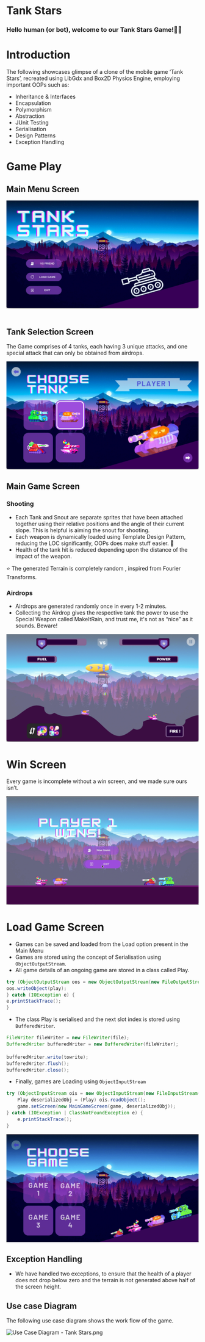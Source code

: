 # Tank Stars

### Hello human (or bot), welcome to our Tank Stars Game!👩‍🔬

# Introduction

The following showcases glimpse of a clone of the mobile game ‘Tank Stars’, recreated using LibGdx and Box2D Physics Engine, employing important OOPs such as:

- Inheritance & Interfaces
- Encapsulation
- Polymorphism
- Abstraction
- JUnit Testing
- Serialisation
- Design Patterns
- Exception Handling

# Game Play

## Main Menu Screen

![MainMeu.png](https://github.com/AbhayChowdhry/Tank_Stars_AP_Project/blob/master/MainMeu.png)
<image>

## Tank Selection Screen

The Game comprises of 4 tanks, each having 3 unique attacks, and one special attack that can only be obtained from airdrops.

![Screenshot 2022-12-22 at 3.17.29 PM.png](https://github.com/AbhayChowdhry/Tank_Stars_AP_Project/blob/master/Screenshot%202022-12-22%20at%202.29.55%20PM.png)

## Main Game Screen

### Shooting

- Each Tank and Snout are separate sprites that have been attached together using their relative positions and the angle of their current slope. This is helpful is aiming the snout for shooting.
- Each weapon is dynamically loaded using Template Design Pattern, reducing the LOC significantly, OOPs does make stuff easier. 🙈
- Health of the tank hit is reduced depending upon the distance of the impact of the weapon.

<aside>
⭐ The generated Terrain is completely random , inspired from Fourier Transforms.

</aside>

### Airdrops

- Airdrops are generated randomly once in every 1-2 minutes.
- Collecting the Airdrop gives the respective tank the power to use the Special Weapon called MakeItRain, and trust me, it's not as “nice” as it sounds. Beware!

![alt text](https://github.com/AbhayChowdhry/Tank_Stars_AP_Project/blob/master/Screenshot%202022-12-22%20at%202.30.36%20PM.png)

# Win Screen

Every game is incomplete without a win screen, and we made sure ours isn’t.

![Screenshot 2022-12-22 at 3.26.05 PM.png](https://github.com/AbhayChowdhry/Tank_Stars_AP_Project/blob/master/Screenshot%202022-12-25%20at%205.27.25%20PM.png)

# Load Game Screen

- Games can be saved and loaded from the Load option present in the Main Menu
- Games are stored using the concept of Serialisation using `ObjectOutputStream`.
- All game details of an ongoing game are stored in a class called Play.

```java
try (ObjectOutputStream oos = new ObjectOutputStream(new FileOutputStream("obj1.txt"))) {
oos.writeObject(play);
} catch (IOException e) {
e.printStackTrace();
}
```

- The class Play is serialised and the next slot index is stored using `BufferedWriter`.

```java
FileWriter fileWriter = new FileWriter(file);
BufferedWriter bufferedWriter = new BufferedWriter(fileWriter);                    

bufferedWriter.write(towrite);
bufferedWriter.flush();
bufferedWriter.close();
```

- Finally, games are Loading using `ObjectInputStream`

```java
try (ObjectInputStream ois = new ObjectInputStream(new FileInputStream("obj1.txt"))) {
    Play deserializedObj = (Play) ois.readObject();
    game.setScreen(new MainGameScreen(game, deserializedObj));
} catch (IOException | ClassNotFoundException e) {
    e.printStackTrace();
}
```

![Screenshot 2022-12-22 at 3.27.11 PM.png](https://github.com/AbhayChowdhry/Tank_Stars_AP_Project/blob/master/Screenshot%202022-12-25%20at%205.26.27%20PM.png)

## Exception Handling

- We have handled two exceptions, to ensure that the health of a player does not drop below zero and the terrain is not generated above half of the screen height.

## Use case Diagram

The following use case diagram shows the work flow of the game.

![Use Case Diagram - Tank Stars.png](https://s3-us-west-2.amazonaws.com/secure.notion-static.com/a0ad7b1d-e948-4354-831d-25865cc49264/Use_Case_Diagram_-_Tank_Stars.png)
